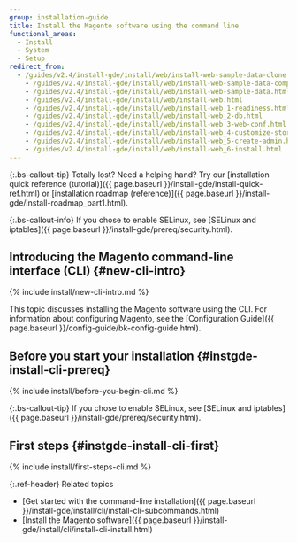 ```yaml
---
group: installation-guide
title: Install the Magento software using the command line
functional_areas:
  - Install
  - System
  - Setup
redirect_from:
  - /guides/v2.4/install-gde/install/web/install-web-sample-data-clone.html
	- /guides/v2.4/install-gde/install/web/install-web-sample-data-composer.html
	- /guides/v2.4/install-gde/install/web/install-web-sample-data.html
	- /guides/v2.4/install-gde/install/web/install-web.html
	- /guides/v2.4/install-gde/install/web/install-web_1-readiness.html
	- /guides/v2.4/install-gde/install/web/install-web_2-db.html
	- /guides/v2.4/install-gde/install/web/install-web_3-web-conf.html
	- /guides/v2.4/install-gde/install/web/install-web_4-customize-store.html
	- /guides/v2.4/install-gde/install/web/install-web_5-create-admin.html
	- /guides/v2.4/install-gde/install/web/install-web_6-install.html
---
```


{:.bs-callout-tip}
Totally lost? Need a helping hand? Try our [installation quick reference (tutorial)]({{ page.baseurl }}/install-gde/install-quick-ref.html) or [installation roadmap (reference)]({{ page.baseurl }}/install-gde/install-roadmap_part1.html).

{:.bs-callout-info}
If you chose to enable SELinux, see [SELinux and iptables]({{ page.baseurl }}/install-gde/prereq/security.html).

## Introducing the Magento command-line interface (CLI) {#new-cli-intro}
{% include install/new-cli-intro.md %}

This topic discusses installing the Magento software using the CLI. For information about configuring Magento, see the [Configuration Guide]({{ page.baseurl }}/config-guide/bk-config-guide.html).

## Before you start your installation {#instgde-install-cli-prereq}
{% include install/before-you-begin-cli.md %}

{:.bs-callout-tip}
If you chose to enable SELinux, see [SELinux and iptables]({{ page.baseurl }}/install-gde/prereq/security.html).

## First steps {#instgde-install-cli-first}
{% include install/first-steps-cli.md %}

{:.ref-header}
Related topics

*  [Get started with the command-line installation]({{ page.baseurl }}/install-gde/install/cli/install-cli-subcommands.html)
*  [Install the Magento software]({{ page.baseurl }}/install-gde/install/cli/install-cli-install.html)
